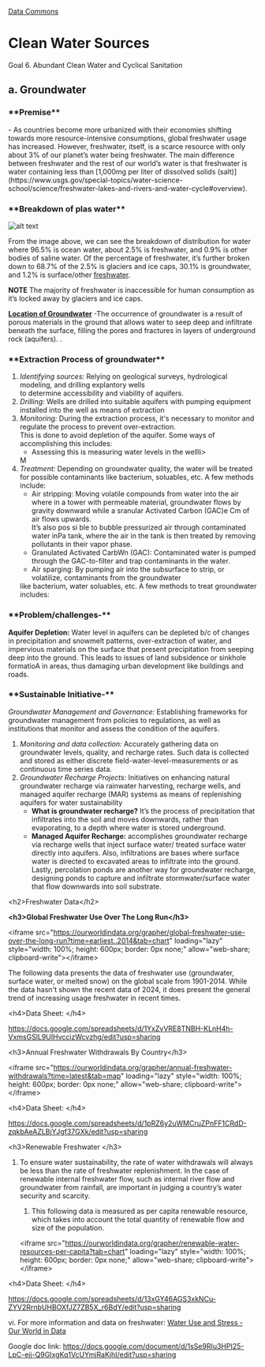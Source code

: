 [Data Commons](../)

# Clean Water Sources

Goal 6. Abundant Clean Water and Cyclical Sanitation

## a. Groundwater

<h3>**Premise**</h3>- As countries become more urbanized with their economies shifting towards more resource-intensive consumptions, global freshwater usage has increased. However, freshwater, itself, is a scarce resource with only about 3% of our planet’s water being freshwater. The main difference between freshwater and the rest of our world’s water is that freshwater is water containing less than [1,000mg per liter of dissolved solids (salt)](https://www.usgs.gov/special-topics/water-science-school/science/freshwater-lakes-and-rivers-and-water-cycle#overview).

<h3>**Breakdown of plas water**</h3>

![alt text](https://d9-wret.s3.us-west-2.amazonaws.com/assets/palladium/production/s3fs-public/styles/full_width/public/thumbnails/image/EarthsWater-BarChart.png?itok=RuBcM7s8)

From the image above, we can see the breakdown of distribution for water where 96.5% is ocean water, about 2.5% is freshwater, and 0.9% is other bodies of saline water. Of the percentage of freshwater, it’s further broken down to 68.7% of the 2.5% is glaciers and ice caps, 30.1% is groundwater, and 1.2% is surface/other [freshwater](https://d9-wret.s3.us-west-2.amazonaws.com/assets/palladium/production/s3fs-public/styles/full_width/public/thumbnails/image/EarthsWater-BarChart.png?itok=RuBcM7s8).

**NOTE** The majority of freshwater is inaccessible for human consumption as it’s locked away by glaciers and ice caps.

<ins>**Location of Groundwater**</ins> -The occurrence of groundwater is a result of porous materials in the ground that allows water to seep deep and infiltrate beneath the surface, filling the pores and fractures in layers of underground rock (aquifers). .

<h3>**Extraction Process of groundwater**</h3>
<ol>
<li><em>Identifying sources:</em> Relying on geological surveys, hydrological modeling, and drilling explantory wells<br> to determine accessibility and viability of aquifers.</li>
<li><em>Drilling:</em> Wells are drilled into suitable aquifers with pumping equipment installed into the well as means of extraction</li>
<li><em>Monitoring:</em> During the extraction process, it's necessary to monitor and regulate the process to prevent over-extraction.<br> This is done to avoid depletion of the aquifer. Some ways of accomplishing this includes:
<ul>
<li>Assessing this is measuring water levels in the wellli>
</ul>
</li>M
<li><em>Treatment:</em> Depending on groundwater quality, the water will be treated for possible contaminants like bacterium, soluables, etc. A few methods include:
<ul>
<li>Air stripping: Moving volatile compounds from water into the air where in a tower with permeable material, groundwater flows by gravity downward while a sranular Activated Carbon (GAC)e Cm of air flows upwards.<br> It’s also pos si ble to bubble pressurized air through contaminated water inPa tank, where the air in the tank is then treated by removing pollutants in their vapor phase.
</li>
<li> Granulated Activated CarbWn (GAC): Contaminated water is pumped through the GAC-to-filter and trap contaminants in the water.
</li>
<li>Air sparging: By pumping air into the subsurface to strip, or volatilize, contaminants from the groundwater
</li>
</ul> like bacterium, water soluables, etc. A few methods to treat groundwater includes:

   </li>
 </ol>
    </ol>

<h3>**Problem/challenges-**</h3>
<strong>Aquifer Depletion:</strong> Water level in aquifers can be depleted b/c of changes in precipitation and snowmelt patterns, over-extraction of water, and impervious materials on the surface that present precipitation from seeping deep into the ground. This leads to issues of land subsidence or sinkhole formatioA in areas, thus damaging urban development like buildings and roads.

<h3>**Sustainable Initiative-**</h3>
<em>Groundwater Management and Governance:</em> Establishing frameworks for groundwater management from policies to regulations, as well as institutions that monitor and assess the condition of the aquifers.

<ol>
  <li><em>Monitoring and data collection:</em> Accurately
 gathering data on groundwater levels, quality, and
 recharge rates. Such data is collected and stored as
 either discrete field-water-level-measurements or as
 continuous time series data.
  </li>

  <li><em>Groundwater Recharge Projects:</em> Initiatives on
 enhancing natural groundwater recharge via
 rainwater harvesting, recharge wells, and managed
 aquifer recharge (MAR) systems as means of
 replenishing aquifers for water sustainability
    <ul>
      <li><strong>What is groundwater recharge?</strong> It’s the
 process of precipitation that infiltrates into
 the soil and moves downwards, rather than
 evaporating, to a depth where water is stored
 underground.
      </li>
      <li><strong>Managed Aquifer Recharge:</strong> accomplishes
 groundwater recharge via recharge wells that
 inject surface water/ treated surface water
 directly into aquifers. Also, infiltrations are
 bases where surface water is directed to
 excavated areas to infiltrate into the ground.
 Lastly, percolation ponds are another way
 for groundwater recharge, designing ponds
 to capture and infiltrate stormwater/surface
 water that flow downwards into soil
 substrate.
      </li>
    </ul>
  </li>
</ol>

&lt;h2&gt;Freshwater Data&lt;/h2&gt;

**&lt;h3&gt;Global Freshwater Use Over The Long Run&lt;/h3&gt;**

&lt;iframe src="<https://ourworldindata.org/grapher/global-freshwater-use-over-the-long-run?time=earliest..2014&tab=chart>" loading="lazy" style="width: 100%; height: 600px; border: 0px none;" allow="web-share; clipboard-write"&gt;&lt;/iframe&gt;

The following data presents the data of freshwater use (groundwater, surface water, or melted snow) on  the global scale from 1901-2014. While the data hasn't shown the recent data of 2024, it does present the general trend of increasing usage freshwater in recent times.

&lt;h4&gt;Data Sheet: &lt;/h4&gt;

<https://docs.google.com/spreadsheets/d/1YxZvVRE8TNBH-KLnH4h-VxmsGSlL9UIHvccizWcvzhg/edit?usp=sharing>

&lt;h3&gt;Annual Freshwater Withdrawals By Country&lt;/h3&gt;

&lt;iframe src="<https://ourworldindata.org/grapher/annual-freshwater-withdrawals?time=latest&tab=map>" loading="lazy" style="width: 100%; height: 600px; border: 0px none;" allow="web-share; clipboard-write"&gt;&lt;/iframe&gt;

&lt;h4&gt;Data Sheet: &lt;/h4&gt;

<https://docs.google.com/spreadsheets/d/1pRZ6y2uWMCruZPnFF1CRdD-zqkbAeAZLBjYJgf37GXk/edit?usp=sharing>

&lt;h3&gt;Renewable Freshwater &lt;/h3&gt;

1. To ensure water sustainability, the rate of water withdrawals will always be less than the rate of freshwater replenishment. In the case of renewable internal freshwater flow, such as internal river flow and groundwater from rainfall, are important in judging a country’s water security and scarcity. 
   1. This following data is measured as per capita renewable resource, which takes into account the total quantity of renewable flow and size of the population. 

   &lt;iframe src="<https://ourworldindata.org/grapher/renewable-water-resources-per-capita?tab=chart>" loading="lazy" style="width: 100%; height: 600px; border: 0px none;" allow="web-share; clipboard-write"&gt;&lt;/iframe&gt;

&lt;h4&gt;Data Sheet: &lt;/h4&gt;

<https://docs.google.com/spreadsheets/d/13xGY46AGS3xkNCu-ZYV2RrnbUHBOXfJZ7ZB5X_r6BdY/edit?usp=sharing>

vi. For more information and data on freshwater: [Water Use and Stress - Our World in Data](https://ourworldindata.org/water-use-stress)

Google doc link: <https://docs.google.com/document/d/1sSe9RIu3HPI25-LpC-ejj-Q9GIxgKq1VcUYmjRaKjhI/edit?usp=sharing>